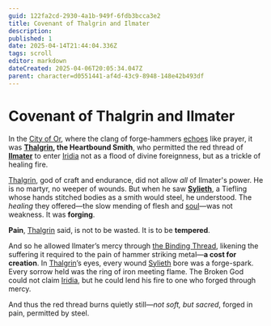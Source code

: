 ```yaml
---
guid: 122fa2cd-2930-4a1b-949f-6fdb3bcca3e2
title: Covenant of Thalgrin and Ilmater
description: 
published: 1
date: 2025-04-14T21:44:04.336Z
tags: scroll
editor: markdown
dateCreated: 2025-04-06T20:05:34.047Z
parent: character=d0551441-af4d-43c9-8948-148e42b493df
---
```


# Covenant of Thalgrin and Ilmater

In the [City of Or](/geography/settlement/city/city-of-or.md), where the clang of forge-hammers [echoes](/raw/20250501/soul/echoes.md) like prayer, it was **[Thalgrin](/being/deity/thalgrin.md), the Heartbound Smith**, who permitted the red thread of **[Ilmater](https://forgottenrealms.fandom.com/wiki/Ilmater)** to enter [Iridia](/geography/world/iridia.md) not as a flood of divine foreignness, but as a trickle of healing fire.

[Thalgrin](/being/deity/thalgrin.md), god of craft and endurance, did not allow *all* of Ilmater's power. He is no martyr, no weeper of wounds. But when he saw **[Sylieth](/being/character/sylieth.md)**, a Tiefling whose hands stitched bodies as a smith would steel, he understood. The *healing* they offered—the slow mending of flesh and [soul](/raw/20250501/soul/soul.md)—was not weakness. It was **forging**.

**Pain**, [Thalgrin](/being/deity/thalgrin.md) said, is not to be wasted. It is to be **tempered**.

And so he allowed Ilmater’s mercy through [the Binding Thread](/being/character/sylieth/the-binding-thread.md), likening the suffering it required to the pain of hammer striking metal—**a cost for creation**. In [Thalgrin](/being/deity/thalgrin.md)’s eyes, every wound [Sylieth](/being/character/sylieth.md) bore was a forge-spark. Every sorrow held was the ring of iron meeting flame. The Broken God could not claim [Iridia](/geography/world/iridia.md), but he could lend his fire to one who forged through mercy.

And thus the red thread burns quietly still—*not soft, but sacred*, forged in pain, permitted by steel.
